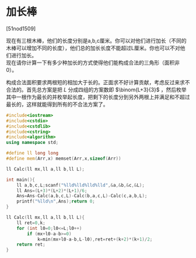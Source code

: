 # 加长棒
[51nod1509]

现在有三根木棒，他们的长度分别是a,b,c厘米。你可以对他们进行加长（不同的木棒可以增加不同的长度），他们总的加长长度不能超过L厘米。你也可以不对他们进行加长。  
现在请你计算一下有多少种加长的方式使得他们能构成合法的三角形（面积非0）。

构成合法面积要求两根短的相加大于长的。正面求不好计算贡献，考虑反过来求不合法的。首先总方案是把 $L$ 分成四组的方案数即 $\binom{L+3}{3}$ ，然后枚举其中一根作为最长的并枚举起长度，把剩下的长度分到另外两根上并满足和不超过最长的，这样就能得到所有的不合法方案了。

```cpp
#include<iostream>
#include<cstdio>
#include<cstdlib>
#include<cstring>
#include<algorithm>
using namespace std;

#define ll long long
#define mem(Arr,x) memset(Arr,x,sizeof(Arr))

ll Calc(ll mx,ll a,ll b,ll L);

int main(){
	ll a,b,c,L;scanf("%lld%lld%lld%lld",&a,&b,&c,&L);
	ll Ans=(L+3)*(L+2)*(L+1)/6;
	Ans=Ans-Calc(a,b,c,L)-Calc(b,a,c,L)-Calc(c,a,b,L);
	printf("%lld\n",Ans);return 0;
}

ll Calc(ll mx,ll a,ll b,ll L){
	ll ret=0,k;
	for (int l0=0;l0<=L;l0++)
		if (mx+l0-a-b>=0)
			k=min(mx+l0-a-b,L-l0),ret=ret+(k+2)*(k+1)/2;
	return ret;
}
```